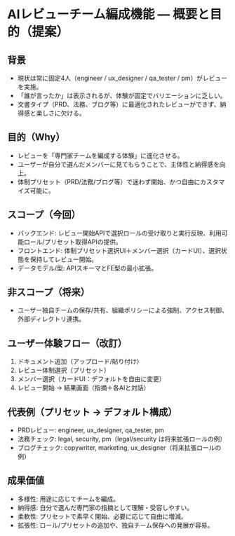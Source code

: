 # AIレビューチーム編成機能 — 概要と目的（提案）

## 背景
- 現状は常に固定4人（engineer / ux_designer / qa_tester / pm）がレビューを実施。
- 「誰が言ったか」は表示されるが、体験が固定でバリエーションに乏しい。
- 文書タイプ（PRD、法務、ブログ等）に最適化されたレビューができず、納得感と楽しさに欠ける。

## 目的（Why）
- レビューを「専門家チームを編成する体験」に進化させる。
- ユーザーが自分で選んだメンバーに見てもらうことで、主体性と納得感を向上。
- 体制プリセット（PRD/法務/ブログ等）で迷わず開始、かつ自由にカスタマイズ可能に。

## スコープ（今回）
- バックエンド: レビュー開始APIで選択ロールの受け取りと実行反映、利用可能ロール/プリセット取得APIの提供。
- フロントエンド: 体制プリセット選択UI＋メンバー選択（カードUI）、選択状態を保持してレビュー開始。
- データモデル/型: APIスキーマとFE型の最小拡張。

## 非スコープ（将来）
- ユーザー独自チームの保存/共有、組織ポリシーによる強制、アクセス制御、外部ディレクトリ連携。

## ユーザー体験フロー（改訂）
1. ドキュメント追加（アップロード/貼り付け）
2. レビュー体制選択（プリセット）
3. メンバー選択（カードUI：デフォルトを自由に変更）
4. レビュー開始 → 結果画面（指摘＋各AIと対話）

## 代表例（プリセット → デフォルト構成）
- PRDレビュー: engineer, ux_designer, qa_tester, pm
- 法務チェック: legal, security, pm（legal/security は将来拡張ロールの例）
- ブログチェック: copywriter, marketing, ux_designer（将来拡張ロールの例）

## 成果価値
- 多様性: 用途に応じてチームを編成。
- 納得感: 自分で選んだ専門家の指摘として理解・受容しやすい。
- 柔軟性: プリセットで素早く開始、必要に応じて自由に増減。
- 拡張性: ロール/プリセットの追加や、独自チーム保存への発展が容易。
